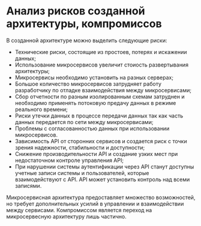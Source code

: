 # Анализ рисков созданной архитектуры, компромиссов

В созданной архитектуре можно выделить следующие риски:

- Технические риски, состоящие из простоев, потерях и искажении данных;
- Использование микросервисов увеличит стоиость развертывания архитектуры;
- Микросервисы необходимо установить на разных серверах;
- Большое количество микросервисов затрудняет работу разработчику по отладке взаимодействия между микросервисами;
- Сбор отчетности по разным изолированным схемам затруднен и необходимо применять потоковую предачу данных в режиме реального времени;
- Риски утечки данных в процессе передачи данных так как часть данных передается по сети между микросервисами;
- Проблемы с согласованностью данных при использовании микросервисов.
- Зависимость API от сторонних сервисов и создается риск с точки зрения надежности, стабильности и доступности;
- Снижение производительности API и создание узких мест при недостаточном контроле управления API;
- При нарушении системы аутентификации через API станут доступны учетные записи системы и пользователей, которые взаимодействуют с API. API может установить контроль над всеми записями.

Микросервисная архитектура предоставляет множество возможностей, но требует дополнительных усилий в управлении и взаимодействии между сервисами.
Компромиссом является переход на микросервесную архитектуру лишь частично.

